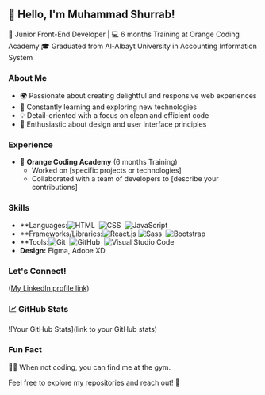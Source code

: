 ## 👋 Hello, I'm Muhammad Shurrab!

🚀 Junior Front-End Developer | 💻 6 months Training at Orange Coding Academy 
🎓 Graduated from Al-Albayt University in Accounting Information System

### About Me

- 🌍 Passionate about creating delightful and responsive web experiences
- 🤖 Constantly learning and exploring new technologies
- 💡 Detail-oriented with a focus on clean and efficient code
- 🎨 Enthusiastic about design and user interface principles

### Experience

- 💼 **Orange Coding Academy** (6 months Training)
  - Worked on [specific projects or technologies]
  - Collaborated with a team of developers to [describe your contributions]

### Skills

- **Languages:![HTML](https://img.shields.io/badge/-HTML-05122A?style=flat&logo=HTML5)&nbsp;
![CSS](https://img.shields.io/badge/-CSS-05122A?style=flat&logo=CSS3&logoColor=1572B6)&nbsp;
![JavaScript](https://img.shields.io/badge/-JavaScript-05122A?style=flat&logo=javascript)&nbsp;
- **Frameworks/Libraries:![React.js](https://img.shields.io/badge/-React-05122A?style=flat&logo=react)
  ![Sass](https://img.shields.io/badge/-Sass-05122A?style=flat&logo=sass)&nbsp;
  ![Bootstrap](https://img.shields.io/badge/-Bootstrap-05122A?style=flat&logo=bootstrap&logoColor=563D7C)&nbsp;
- **Tools:![Git](https://img.shields.io/badge/-Git-05122A?style=flat&logo=git)&nbsp;
![GitHub](https://img.shields.io/badge/-GitHub-05122A?style=flat&logo=github)&nbsp;
![Visual Studio Code](https://img.shields.io/badge/-Visual%20Studio%20Code-05122A?style=flat&logo=visual-studio-code&logoColor=007ACC)&nbsp;
- **Design:** Figma, Adobe XD

### Let's Connect!

([My LinkedIn profile link](https://www.linkedin.com/in/muhammad-shurrab-a63b3b234/))

### 📈 GitHub Stats

![Your GitHub Stats](link to your GitHub stats)

### Fun Fact

💪💪 When not coding, you can find me at the gym.

Feel free to explore my repositories and reach out! 🚀
